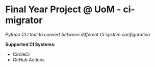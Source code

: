 # Final Year Project @ UoM - ci-migrator 
*Python CLI tool to convert between different CI system configuration*

**Supported CI Systems:**
- CircleCI
- GitHub Actions